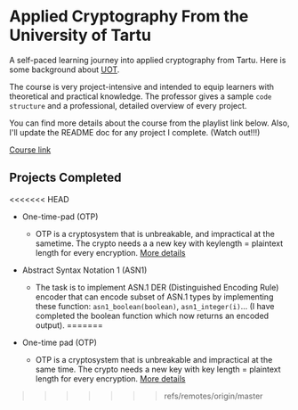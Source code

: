 # Applied Cryptography From the University of Tartu

A self-paced learning journey into applied cryptography from Tartu. Here is some background about [UOT](https://ut.ee/en).

The course is very project-intensive and intended to equip learners with theoretical and practical knowledge. The professor gives a sample `code structure` and a professional, detailed overview of every project.

You can find more details about the course from the playlist link below. Also, I'll update the README doc for any project I complete. (Watch out!!!)

[Course link](https://www.youtube.com/playlist?list=PLVv9b6bkrQuBZo7N6qQpI5zaYSCjkVxq3)

## Projects Completed

<<<<<<< HEAD
- One-time-pad (OTP)

  - OTP is a cryptosystem that is unbreakable, and impractical at the sametime. The crypto needs a a new key with keylength = plaintext length for every encryption. [More details](https://en.wikipedia.org/wiki/One-time_pad)

- Abstract Syntax Notation 1 (ASN1)

  - The task is to implement ASN.1 DER (Distinguished Encoding Rule) encoder that can encode subset of ASN.1 types by implementing these function: `asn1_boolean(boolean)`, `asn1_integer(i)`... (I have completed the boolean function which now returns an encoded output).
=======
- One-time pad (OTP)
  - OTP is a cryptosystem that is unbreakable and impractical at the same time. The crypto needs a new key with key length = plaintext length for every encryption. [More details](https://en.wikipedia.org/wiki/One-time_pad)
>>>>>>> refs/remotes/origin/master
